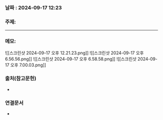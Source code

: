 
### 날짜 : 2024-09-17 12:23

### 주제: 

---
### 메모: 
![[스크린샷 2024-09-17 오후 12.21.23.png]]
![[스크린샷 2024-09-17 오후 6.56.56.png]]
![[스크린샷 2024-09-17 오후 6.58.58.png]]
![[스크린샷 2024-09-17 오후 7.00.03.png]]

### 출처(참고문헌)
-

### 연결문서
-